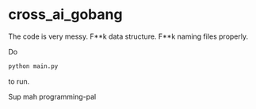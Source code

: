 # cross_ai_gobang
The code is very messy. F\*\*k data structure. F\*\*k naming files properly.

Do
```bash
python main.py
```
to run.

Sup mah programming-pal
